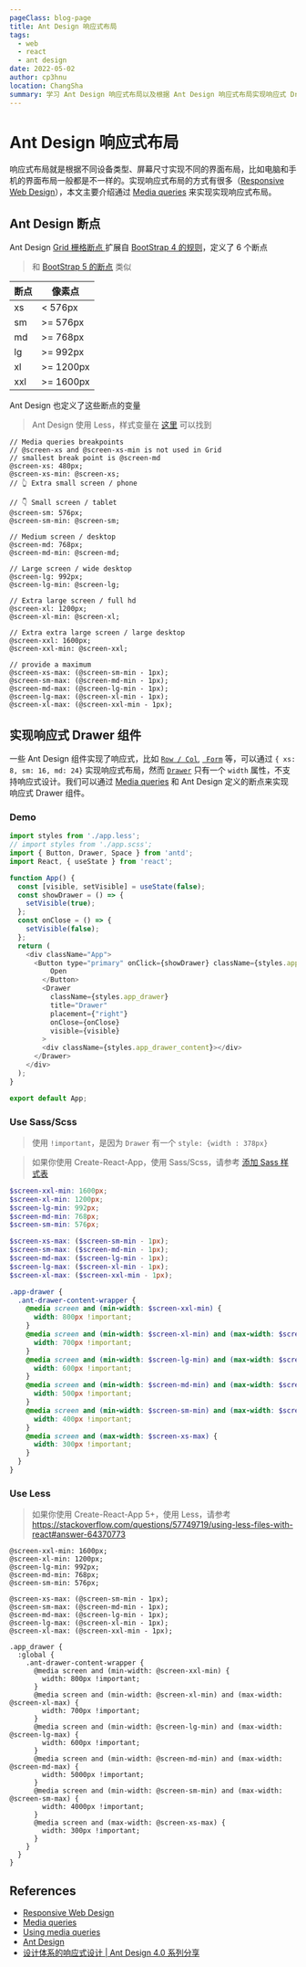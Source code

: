 ```yaml
---
pageClass: blog-page
title: Ant Design 响应式布局
tags: 
  - web
  - react
  - ant design
date: 2022-05-02
author: cp3hnu
location: ChangSha
summary: 学习 Ant Design 响应式布局以及根据 Ant Design 响应式布局实现响应式 Drawer 组件
---
```


# Ant Design 响应式布局

响应式布局就是根据不同设备类型、屏幕尺寸实现不同的界面布局，比如电脑和手机的界面布局一般都是不一样的。实现响应式布局的方式有很多（[Responsive Web Design](https://learn.shayhowe.com/advanced-html-css/responsive-web-design/)），本文主要介绍通过 [Media queries](https://developer.mozilla.org/en-US/docs/Web/CSS/Media_Queries)  来实现实现响应式布局。

## Ant Design 断点

Ant Design [Grid 栅格断点 ](https://3x.ant.design/components/grid-cn/#Col)扩展自 [BootStrap 4 的规则](https://getbootstrap.com/docs/4.0/layout/overview/#responsive-breakpoints)，定义了 6 个断点

> 和 [BootStrap 5 的断点](https://getbootstrap.com/docs/5.0/layout/breakpoints/) 类似

| 断点 | 像素点    |
| ---- | --------- |
| xs   | < 576px   |
| sm   | >= 576px  |
| md   | >= 768px  |
| lg   | >= 992px  |
| xl   | >= 1200px |
| xxl  | >= 1600px |

Ant Design 也定义了这些断点的变量

> Ant Design 使用 Less，样式变量在 [这里](https://github.com/ant-design/ant-design/blob/master/components/style/themes/default.less) 可以找到

```less
// Media queries breakpoints
// @screen-xs and @screen-xs-min is not used in Grid
// smallest break point is @screen-md
@screen-xs: 480px;
@screen-xs-min: @screen-xs;
// 👆 Extra small screen / phone

// 👇 Small screen / tablet
@screen-sm: 576px;
@screen-sm-min: @screen-sm;

// Medium screen / desktop
@screen-md: 768px;
@screen-md-min: @screen-md;

// Large screen / wide desktop
@screen-lg: 992px;
@screen-lg-min: @screen-lg;

// Extra large screen / full hd
@screen-xl: 1200px;
@screen-xl-min: @screen-xl;

// Extra extra large screen / large desktop
@screen-xxl: 1600px;
@screen-xxl-min: @screen-xxl;

// provide a maximum
@screen-xs-max: (@screen-sm-min - 1px);
@screen-sm-max: (@screen-md-min - 1px);
@screen-md-max: (@screen-lg-min - 1px);
@screen-lg-max: (@screen-xl-min - 1px);
@screen-xl-max: (@screen-xxl-min - 1px);
```

## 实现响应式 Drawer 组件

一些 Ant Design 组件实现了响应式，比如 [`Row / Col`](https://ant.design/components/grid-cn/), [` Form`](https://ant.design/components/form-cn/) 等，可以通过 `{ xs: 8, sm: 16, md: 24}` 实现响应式布局，然而 [`Drawer`](https://ant.design/components/drawer-cn/) 只有一个 `width` 属性，不支持响应式设计。我们可以通过  [Media queries](https://developer.mozilla.org/en-US/docs/Web/CSS/Media_Queries)  和 Ant Design 定义的断点来实现响应式 Drawer 组件。

### Demo

```js
import styles from './app.less';
// import styles from './app.scss';
import { Button, Drawer, Space } from 'antd';
import React, { useState } from 'react';

function App() {
  const [visible, setVisible] = useState(false);
  const showDrawer = () => {
    setVisible(true);
  };
  const onClose = () => {
    setVisible(false);
  };
  return (
    <div className="App">
      <Button type="primary" onClick={showDrawer} className={styles.app_button}>
          Open
        </Button>
        <Drawer
          className={styles.app_drawer}
          title="Drawer"
          placement={"right"}
          onClose={onClose}
          visible={visible}
        >
        <div className={styles.app_drawer_content}></div>
      </Drawer>
    </div>
  );
}

export default App;
```

### Use Sass/Scss

> 使用 `!important`，是因为 `Drawer` 有一个 `style: {width : 378px}`

> 如果你使用 Create-React-App，使用 Sass/Scss，请参考 [添加 Sass 样式表](https://www.html.cn/create-react-app/docs/adding-a-sass-stylesheet/)

```scss
$screen-xxl-min: 1600px;
$screen-xl-min: 1200px;
$screen-lg-min: 992px;
$screen-md-min: 768px;
$screen-sm-min: 576px;

$screen-xs-max: ($screen-sm-min - 1px);
$screen-sm-max: ($screen-md-min - 1px);
$screen-md-max: ($screen-lg-min - 1px);
$screen-lg-max: ($screen-xl-min - 1px);
$screen-xl-max: ($screen-xxl-min - 1px);

.app-drawer {
  .ant-drawer-content-wrapper {
    @media screen and (min-width: $screen-xxl-min) {
      width: 800px !important;
    }
    @media screen and (min-width: $screen-xl-min) and (max-width: $screen-xl-max) {
      width: 700px !important;
    }
    @media screen and (min-width: $screen-lg-min) and (max-width: $screen-lg-max) {
      width: 600px !important;
    }
    @media screen and (min-width: $screen-md-min) and (max-width: $screen-md-max) {
      width: 500px !important;
    }
    @media screen and (min-width: $screen-sm-min) and (max-width: $screen-sm-max) {
      width: 400px !important;
    }
    @media screen and (max-width: $screen-xs-max) {
      width: 300px !important;
    }
  }
}
```

### Use Less

> 如果你使用 Create-React-App 5+，使用 Less，请参考 https://stackoverflow.com/questions/57749719/using-less-files-with-react#answer-64370773

```less
@screen-xxl-min: 1600px;
@screen-xl-min: 1200px;
@screen-lg-min: 992px;
@screen-md-min: 768px;
@screen-sm-min: 576px;

@screen-xs-max: (@screen-sm-min - 1px);
@screen-sm-max: (@screen-md-min - 1px);
@screen-md-max: (@screen-lg-min - 1px);
@screen-lg-max: (@screen-xl-min - 1px);
@screen-xl-max: (@screen-xxl-min - 1px);

.app_drawer {
  :global {
    .ant-drawer-content-wrapper {
      @media screen and (min-width: @screen-xxl-min) {
        width: 800px !important;
      }
      @media screen and (min-width: @screen-xl-min) and (max-width: @screen-xl-max) {
        width: 700px !important;
      }
      @media screen and (min-width: @screen-lg-min) and (max-width: @screen-lg-max) {
        width: 600px !important;
      }
      @media screen and (min-width: @screen-md-min) and (max-width: @screen-md-max) {
        width: 5000px !important;
      }
      @media screen and (min-width: @screen-sm-min) and (max-width: @screen-sm-max) {
        width: 4000px !important;
      }
      @media screen and (max-width: @screen-xs-max) {
        width: 300px !important;
      }
    }
  }
}
```

## References

- [Responsive Web Design](https://learn.shayhowe.com/advanced-html-css/responsive-web-design/)
- [Media queries](https://developer.mozilla.org/en-US/docs/Web/CSS/Media_Queries)
- [Using media queries](https://developer.mozilla.org/en-US/docs/Web/CSS/Media_Queries/Using_media_queries)
-  [Ant Design]( https://ant.design/)
-  [设计体系的响应式设计 | Ant Design 4.0 系列分享](https://zhuanlan.zhihu.com/p/109781992)

